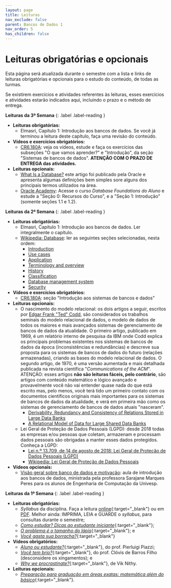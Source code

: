 ```yaml
---
layout: page
title: Leituras
nav_exclude: false
parent: Bancos de Dados 1
nav_order: 5
has_children: false
---
```


# Leituras obrigatórias e opcionais

Esta página será atualizada durante o semestre com a lista e links de leituras
obrigatórias e opcionais para o estudo do conteúdo, de todas as turmas.

Se existirem exercícios e atividades referentes às leituras, esses exercícios
e atividades estarão indicados aqui, incluindo o prazo e o método de entrega.

**Leituras da 3ª Semana**<a id="l3sem"></a>
{: .label .label-reading }

- **Leituras obrigatórias:**
  - Elmasri, Capítulo 1: Introdução aos bancos de dados. Se você já terminou
    a leitura deste capítulo, faça uma revisão do conteúdo.
- **Vídeos e exercícios obrigatórios:**
  - [CR6.180A](https://cursos.computacaoraiz.com.br/): veja os vídeos,
    estude e faça os exercícios das subseções "O que vamos aprender?" e
    "Introdução", da seção "Sistemas de bancos de dados". **ATENÇÃO COM
    O PRAZO DE ENTREGA das atividades.**
- **Leituras opcionais:**
  - [What Is a Database?](https://www.oracle.com/database/what-is-database/)
    este artigo foi publicado pela Oracle e apresenta algumas definições bem
    simples sore alguns dos principais termos utilizados na área.
  - [Oracle Academy](https://academy.oracle.com): Acesse o curso *Database
    Foundations do Aluno* e estude a "Seção 0: Recursos do Curso", e a
    "Seção 1: Introdução" (somente seções 1.1 e 1.2).

**Leituras da 2ª Semana**<a id="l2sem"></a>
{: .label .label-reading }

- **Leituras obrigatórias:**
  - Elmasri, Capítulo 1: Introdução aos bancos de dados. Ler integralmente o capítulo.
  - [Wikipedia: Database](https://en.wikipedia.org/wiki/Database): ler as seguintes seções selecionadas,
    nesta ordem:
    - [Introduction](https://en.wikipedia.org/wiki/Database#)
    - [Use cases](https://en.wikipedia.org/wiki/Database#Use_cases)
    - [Application](https://en.wikipedia.org/wiki/Database#Application)
    - [Terminology and overview](https://en.wikipedia.org/wiki/Database#Terminology_and_overview)
    - [History](https://en.wikipedia.org/wiki/Database#History)
    - [Classification](https://en.wikipedia.org/wiki/Database#Classification)
    - [Database management system](https://en.wikipedia.org/wiki/Database#Database_management_system)
    - [Security](https://en.wikipedia.org/wiki/Database#Security)
- **Vídeos e exercícios obrigatórios:**
  - [CR6.180A](https://cursos.computacaoraiz.com.br/): seção "Introdução aos sistemas de bancos e dados"
- **Leituras opcionais:**
  - O nascimento do modelo relacional: os dois artigos a seguir, escritos por
    [Edgar Frank "Ted" Codd](https://en.wikipedia.org/wiki/Edgar_F._Codd), são considerados os
    trabalhos seminais do modelo relacional de dados, o modelo de dados de todos os maiores
    e mais avançados sistemas de gerenciamento de bancos de dados da atualidade. O primeiro artigo,
    publicado em 1969, é um relatório interno de pesquisa da IBM onde Codd explica os principais
    problemas existentes nos sistemas de bancos de dados da época (inconsistências e redundâncias)
    e descreve sua proposta para os sistemas de bancos de dados do futuro (relações armazenadas),
    criando as bases do modelo relacional de dados. O segundo artigo, de 1970, é uma versão
    aumentada e mais detalhada publicada na revista científica "*Communications
    of the ACM*". ATENÇÃO: esses artigos **não são leituras fáceis, pelo contrário**, são artigos com conteúdo
    matemático e lógico avançado e provavelmente você não vai entender quase nada do que está
    escrito mas, pelo menos, você terá tido um primeiro contato com os documentos científicos
    originais mais importantes para os sistemas de bancos de dados da atualidade, e verá em
    primeira mão como os sistemas de gerenciamento de bancos de dados atuais "nasceram".
    - [Derivability, Redundancy and Consistency of Relations Stored in Large Data Banks](https://dominoweb.draco.res.ibm.com/reports/RJ599.pdf)
    - [A Relational Model of Data for Large Shared Data Banks](https://www.seas.upenn.edu/~zives/03f/cis550/codd.pdf)
  - Lei Geral de Proteção de Dados Pessoais (LGPD): desde 2018 todas as empresas e/ou pessoas que
    coletam, armazenam e processam dados pessoais são obrigadas a manter esses dados protegidos.
    Conheça a LGPD:
    - [Lei n.º 13.709, de 14 de agosto de 2018: Lei Geral de Proteção de Dados Pessoais (LGPD)](https://www.planalto.gov.br/ccivil_03/_ato2015-2018/2018/lei/L13709compilado.htm)
    - [Wikipedia: Lei Geral de Proteção de Dados Pessoais](https://pt.wikipedia.org/wiki/Lei_Geral_de_Prote%C3%A7%C3%A3o_de_Dados_Pessoais)
- **Vídeos opcionais:**
  - [Visão geral sobre banco de dados e motivação](https://www.youtube.com/watch?v=pmAxIs5U1KI): aula de
    introdução aos bancos de dados, ministrada pela professora Sarajane Marques Peres para os alunos
    de Engenharia de Computação da Univesp.

**Leituras da 1ª Semana**<a id="l1sem"></a>
{: .label .label-reading }

- **Leituras obrigatórias:**
  - *Syllabus* da disciplina. Faça a leitura [online](/disciplinas/banco_de_dados_1/syllabus/){:target="_blank"} ou em [PDF](/assets/disciplinas/bd1/syllabus_2023_1.pdf). Melhor ainda: IMPRIMA, LEIA e GUARDE o *syllabus*, para consultas durante o semestre;
  - [*Como estudar? Dicas ao estudante iniciante*](https://www.abrantes.pro.br/2020/08/09/como-estudar-dicas-ao-estudante-iniciante/){:target="_blank"};
  - [*O problema é o tamanho do lápis*](https://www.abrantes.pro.br/2020/06/13/o-problema-e-o-tamanho-do-lapis/){:target="_blank"}; e
  - [*Você gasta sua borracha?*](https://www.abrantes.pro.br/2020/10/24/voce-gasta-sua-borracha/){:target="_blank"}
- **Vídeos obrigatórios:**
  - [*Aluno ou estudante?*](https://www.youtube.com/watch?v=SOQedoCAoLI){:target="_blank"}, do prof. Pierluigi Piazzi;
  - [*Você tem brio?*](https://www.youtube.com/watch?v=UVtgFN3K6kE){:target="_blank"}, do prof. Clóvis de Barros Filho (desconsidere os xingamentos); e
  - [*Why we procrastinate?*](https://www.youtube.com/watch?v=WD440CY2Vs0){:target="_blank"}, de Vik Nithy.
- **Leituras opcionais:**
  - [*Preparação para graduação em áreas exatas: matemática além do básico*](https://www.abrantes.pro.br/2020/05/20/preparacao-para-graduacao-em-areas-exatas-matematica-alem-do-basico/){:target="_blank"}.
